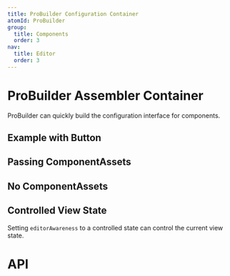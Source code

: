 ```yaml
---
title: ProBuilder Configuration Container
atomId: ProBuilder
group:
  title: Components
  order: 3
nav:
  title: Editor
  order: 3
---
```


# ProBuilder Assembler Container

ProBuilder can quickly build the configuration interface for components.

## Example with Button

<code src='./demos/buttonAssets.tsx' ></code>

## Passing ComponentAssets

<code src='./demos/defaultAssets.tsx' ></code>

## No ComponentAssets

<code src='./demos/empty.tsx' ></code>

## Controlled View State

Setting `editorAwareness` to a controlled state can control the current view state.

<code src="./demos/controlledPresence.tsx" ></code>

# API

<API id="ProEditor"></API>
